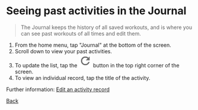 # Seeing past activities in the Journal

> The Journal keeps the history of all saved workouts, and is where you can see past workouts of all times and edit them.

1. From the home menu, tap "Journal" at the bottom of the screen.
2. Scroll down to view your past activities.
3. To update the list, tap the ![refresh](assets/images/refresh.png) button in the top right corner of the screen.
4. To view an individual record, tap the title of the activity.

Further information: [Edit an activity record](task5editactivity.html)

[Back](index.html)
